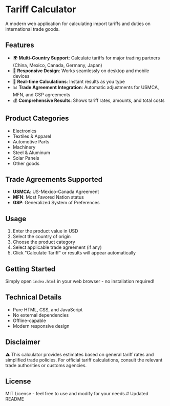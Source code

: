 # Tariff Calculator

A modern web application for calculating import tariffs and duties on international trade goods.

## Features

- 🌍 **Multi-Country Support**: Calculate tariffs for major trading partners (China, Mexico, Canada, Germany, Japan)
- 📱 **Responsive Design**: Works seamlessly on desktop and mobile devices
- 🔢 **Real-time Calculations**: Instant results as you type
- 📊 **Trade Agreement Integration**: Automatic adjustments for USMCA, MFN, and GSP agreements
- 💰 **Comprehensive Results**: Shows tariff rates, amounts, and total costs

## Product Categories

- Electronics
- Textiles & Apparel
- Automotive Parts
- Machinery
- Steel & Aluminum
- Solar Panels
- Other goods

## Trade Agreements Supported

- **USMCA**: US-Mexico-Canada Agreement
- **MFN**: Most Favored Nation status
- **GSP**: Generalized System of Preferences

## Usage

1. Enter the product value in USD
2. Select the country of origin
3. Choose the product category
4. Select applicable trade agreement (if any)
5. Click "Calculate Tariff" or results will appear automatically

## Getting Started

Simply open `index.html` in your web browser - no installation required!

## Technical Details

- Pure HTML, CSS, and JavaScript
- No external dependencies
- Offline-capable
- Modern responsive design

## Disclaimer

⚠️ This calculator provides estimates based on general tariff rates and simplified trade policies. For official tariff calculations, consult the relevant trade authorities or customs agencies.

## License

MIT License - feel free to use and modify for your needs.# Updated README
